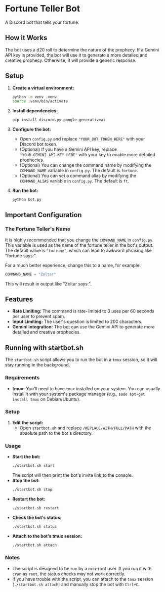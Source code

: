 # Fortune Teller Bot

A Discord bot that tells your fortune.

## How it Works

The bot uses a d20 roll to determine the nature of the prophecy. If a Gemini API key is provided, the bot will use it to generate a more detailed and creative prophecy. Otherwise, it will provide a generic response.

## Setup

1.  **Create a virtual environment:**
    ```bash
    python -m venv .venv
    source .venv/bin/activate
    ```

2.  **Install dependencies:**
    ```bash
    pip install discord.py google-generativeai
    ```

3.  **Configure the bot:**
    - Open `config.py` and replace `"YOUR_BOT_TOKEN_HERE"` with your Discord bot token.
    - (Optional) If you have a Gemini API key, replace `"YOUR_GEMINI_API_KEY_HERE"` with your key to enable more detailed prophecies.
    - (Optional) You can change the command name by modifying the `COMMAND_NAME` variable in `config.py`. The default is `fortune`.
    - (Optional) You can set a command alias by modifying the `COMMAND_ALIAS` variable in `config.py`. The default is `ft`.

4.  **Run the bot:**
    ```bash
    python bot.py
    ```

## Important Configuration

### The Fortune Teller's Name

It is highly recommended that you change the `COMMAND_NAME` in `config.py`. This variable is used as the name of the fortune teller in the bot's output. The default value is `"fortune"`, which can lead to awkward phrasing like "fortune says:".

For a much better experience, change this to a name, for example:

```python
COMMAND_NAME = "Zoltar"
```

This will result in output like "Zoltar says:".

## Features

- **Rate Limiting:** The command is rate-limited to 3 uses per 60 seconds per user to prevent spam.
- **Input Limiting:** The user's question is limited to 200 characters.
- **Gemini Integration:** The bot can use the Gemini API to generate more detailed and creative prophecies.

## Running with startbot.sh

The `startbot.sh` script allows you to run the bot in a `tmux` session, so it will stay running in the background.

### Requirements

- **tmux:** You'll need to have `tmux` installed on your system. You can usually install it with your system's package manager (e.g., `sudo apt-get install tmux` on Debian/Ubuntu).

### Setup

1.  **Edit the script:**
    - Open `startbot.sh` and replace `/REPLACE/WITH/FULL/PATH` with the absolute path to the bot's directory.

### Usage

-   **Start the bot:**
    ```bash
    ./startbot.sh start
    ```
    The script will then print the bot's invite link to the console.
-   **Stop the bot:**
    ```bash
    ./startbot.sh stop
    ```
-   **Restart the bot:**
    ```bash
    ./startbot.sh restart
    ```
-   **Check the bot's status:**
    ```bash
    ./startbot.sh status
    ```
-   **Attach to the bot's tmux session:**
    ```bash
    ./startbot.sh attach
    ```

### Notes

- The script is designed to be run by a non-root user. If you run it with `cron` as `root`, the status checks may not work correctly.
- If you have trouble with the script, you can attach to the `tmux` session (`./startbot.sh attach`) and manually stop the bot with `Ctrl+C`.
